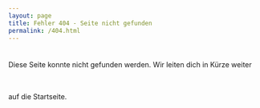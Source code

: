 ```yaml
---
layout: page
title: Fehler 404 - Seite nicht gefunden
permalink: /404.html
---
```

<meta http-equiv="refresh" content="8; url=/">

<main id="main">

<section id="error404" class="section-bg">
    <div class="container">
        <div class="row">
            <div class="col-lg">
                <div class="box">
                   <p style="line-height:4rem;">Diese Seite konnte nicht gefunden werden. Wir leiten dich in Kürze weiter auf die Startseite.</p>
                </div>
            </div>
        </div>
    </div>
</section>

</main>
